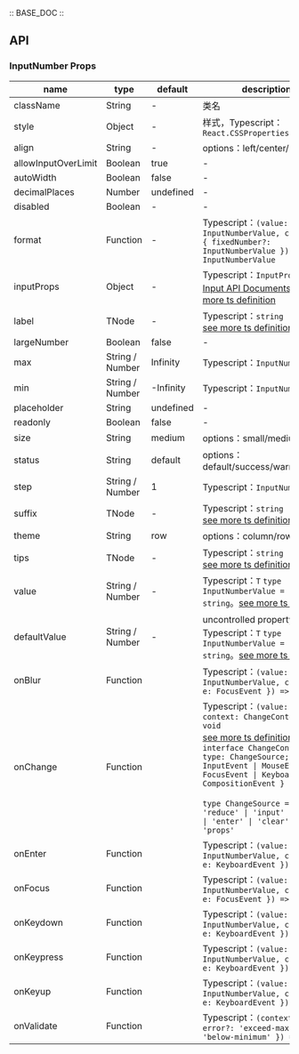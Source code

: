 :: BASE_DOC ::

## API
### InputNumber Props

name | type | default | description | required
-- | -- | -- | -- | --
className | String | - | 类名 | N
style | Object | - | 样式，Typescript：`React.CSSProperties` | N
align | String | - | options：left/center/right | N
allowInputOverLimit | Boolean | true | \- | N
autoWidth | Boolean | false | \- | N
decimalPlaces | Number | undefined | \- | N
disabled | Boolean | - | \- | N
format | Function | - | Typescript：`(value: InputNumberValue, context?: { fixedNumber?: InputNumberValue }) => InputNumberValue` | N
inputProps | Object | - | Typescript：`InputProps`，[Input API Documents](./input?tab=api)。[see more ts definition](https://github.com/Tencent/tdesign-react/blob/develop/packages/components/input-number/type.ts) | N
label | TNode | - | Typescript：`string \| TNode`。[see more ts definition](https://github.com/Tencent/tdesign-react/blob/develop/packages/components/common.ts) | N
largeNumber | Boolean | false | \- | N
max | String / Number | Infinity | Typescript：`InputNumberValue` | N
min | String / Number | -Infinity | Typescript：`InputNumberValue` | N
placeholder | String | undefined | \- | N
readonly | Boolean | false | \- | N
size | String | medium | options：small/medium/large | N
status | String | default | options：default/success/warning/error | N
step | String / Number | 1 | Typescript：`InputNumberValue` | N
suffix | TNode | - | Typescript：`string \| TNode`。[see more ts definition](https://github.com/Tencent/tdesign-react/blob/develop/packages/components/common.ts) | N
theme | String | row | options：column/row/normal | N
tips | TNode | - | Typescript：`string \| TNode`。[see more ts definition](https://github.com/Tencent/tdesign-react/blob/develop/packages/components/common.ts) | N
value | String / Number | - | Typescript：`T` `type InputNumberValue = number \| string`。[see more ts definition](https://github.com/Tencent/tdesign-react/blob/develop/packages/components/input-number/type.ts) | N
defaultValue | String / Number | - | uncontrolled property。Typescript：`T` `type InputNumberValue = number \| string`。[see more ts definition](https://github.com/Tencent/tdesign-react/blob/develop/packages/components/input-number/type.ts) | N
onBlur | Function |  | Typescript：`(value: InputNumberValue, context: { e: FocusEvent }) => void`<br/> | N
onChange | Function |  | Typescript：`(value: T, context: ChangeContext) => void`<br/>[see more ts definition](https://github.com/Tencent/tdesign-react/blob/develop/packages/components/input-number/type.ts)。<br/>`interface ChangeContext { type: ChangeSource; e: InputEvent \| MouseEvent \| FocusEvent \| KeyboardEvent \| CompositionEvent }`<br/><br/>`type ChangeSource = 'add' \| 'reduce' \| 'input' \| 'blur' \| 'enter' \| 'clear' \| 'props'`<br/> | N
onEnter | Function |  | Typescript：`(value: InputNumberValue, context: { e: KeyboardEvent }) => void`<br/> | N
onFocus | Function |  | Typescript：`(value: InputNumberValue, context: { e: FocusEvent }) => void`<br/> | N
onKeydown | Function |  | Typescript：`(value: InputNumberValue, context: { e: KeyboardEvent }) => void`<br/> | N
onKeypress | Function |  | Typescript：`(value: InputNumberValue, context: { e: KeyboardEvent }) => void`<br/> | N
onKeyup | Function |  | Typescript：`(value: InputNumberValue, context: { e: KeyboardEvent }) => void`<br/> | N
onValidate | Function |  | Typescript：`(context: { error?: 'exceed-maximum' \| 'below-minimum' }) => void`<br/> | N
